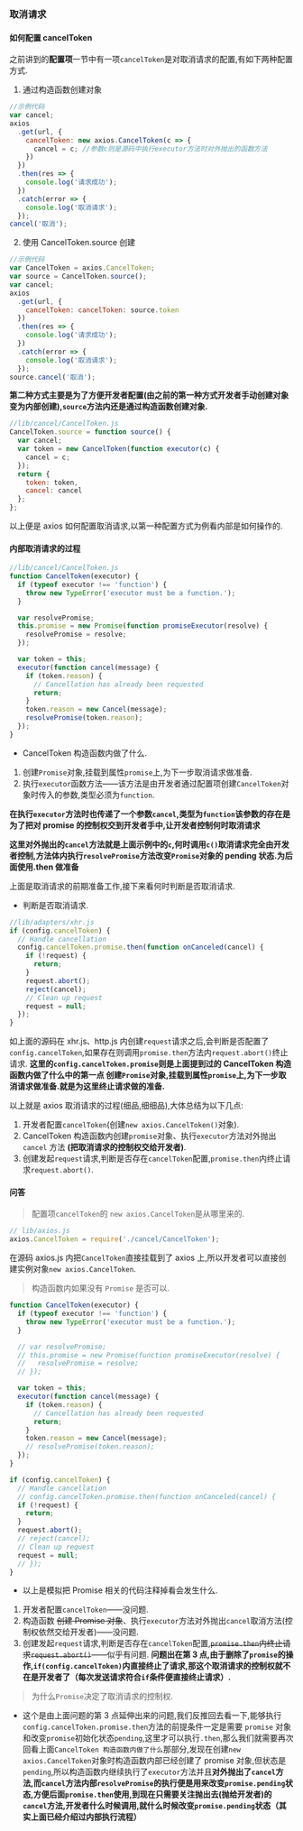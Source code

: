 ### 取消请求
#### 如何配置 cancelToken

之前讲到的**配置项**一节中有一项`cancelToken`是对取消请求的配置,有如下两种配置方式.

1. 通过构造函数创建对象

```javascript
//示例代码
var cancel;
axios
  .get(url, {
    cancelToken: new axios.CancelToken(c => {
      cancel = c; //参数c则是源码中执行executor方法时对外抛出的函数方法
    })
  })
  .then(res => {
    console.log('请求成功');
  })
  .catch(error => {
    console.log('取消请求');
  });
cancel('取消');
```

2. 使用 CancelToken.source 创建

```javascript
//示例代码
var CancelToken = axios.CancelToken;
var source = CancelToken.source();
var cancel;
axios
  .get(url, {
    cancelToken: cancelToken: source.token
  })
  .then(res => {
    console.log('请求成功');
  })
  .catch(error => {
    console.log('取消请求');
  });
source.cancel('取消');
```

**第二种方式主要是为了方便开发者配置(由之前的第一种方式开发者手动创建对象变为内部创建),`source`方法内还是通过构造函数创建对象.**

```javascript
//lib/cancel/CancelToken.js
CancelToken.source = function source() {
  var cancel;
  var token = new CancelToken(function executor(c) {
    cancel = c;
  });
  return {
    token: token,
    cancel: cancel
  };
};
```

以上便是 axios 如何配置取消请求,以第一种配置方式为例看内部是如何操作的.

#### 内部取消请求的过程

```javascript
//lib/cancel/CancelToken.js
function CancelToken(executor) {
  if (typeof executor !== 'function') {
    throw new TypeError('executor must be a function.');
  }

  var resolvePromise;
  this.promise = new Promise(function promiseExecutor(resolve) {
    resolvePromise = resolve;
  });

  var token = this;
  executor(function cancel(message) {
    if (token.reason) {
      // Cancellation has already been requested
      return;
    }
    token.reason = new Cancel(message);
    resolvePromise(token.reason);
  });
}
```

- CancelToken 构造函数内做了什么.

1. 创建`Promise`对象,挂载到属性`promise`上,为下一步取消请求做准备.
2. 执行`executor`函数方法——该方法是由开发者通过配置项创建`CancelToken`对象时传入的参数,类型必须为`function`.

**在执行`executor`方法时也传递了一个参数`cancel`,类型为`function`该参数的存在是为了把对 promise 的控制权交到开发者手中,让开发者控制何时取消请求**

**这里对外抛出的`cancel`方法就是上面示例中的`c`,何时调用`c()`取消请求完全由开发者控制,方法体内执行`resolvePromise`方法改变`Promise`对象的 pending 状态.为后面使用.then 做准备**

上面是取消请求的前期准备工作,接下来看何时判断是否取消请求.

- 判断是否取消请求.

```javascript
//lib/adapters/xhr.js
if (config.cancelToken) {
  // Handle cancellation
  config.cancelToken.promise.then(function onCanceled(cancel) {
    if (!request) {
      return;
    }
    request.abort();
    reject(cancel);
    // Clean up request
    request = null;
  });
}
```

如上面的源码在 xhr.js、http.js 内创建`request`请求之后,会判断是否配置了`config.cancelToken`,如果存在则调用`promise.then`方法内`request.abort()`终止请求.
**这里的`config.cancelToken.promise`则是上面提到过的 CancelToken 构造函数内做了什么中的第一点 创建`Promise`对象,挂载到属性`promise`上,为下一步取消请求做准备.就是为这里终止请求做的准备.**

以上就是 axios 取消请求的过程(细品,细细品),大体总结为以下几点:

1. 开发者配置`cancelToken`(创建`new axios.CancelToken()`对象).
2. CancelToken 构造函数内创建`promise`对象、执行`executor`方法对外抛出 `cancel` 方法 **(把取消请求的控制权交给开发者)**.
3. 创建发起`request`请求,判断是否存在`cancelToken`配置,`promise.then`内终止请求`request.abort()`.

#### 问答

> 配置项`cancelToken`的 `new axios.CancelToken`是从哪里来的.

```javascript
// lib/axios.js
axios.CancelToken = require('./cancel/CancelToken');
```

在源码 axios.js 内把`CancelToken`直接挂载到了 axios 上,所以开发者可以直接创建实例对象`new axios.CancelToken`.

> 构造函数内如果没有 `Promise` 是否可以.

```javascript
function CancelToken(executor) {
  if (typeof executor !== 'function') {
    throw new TypeError('executor must be a function.');
  }

  // var resolvePromise;
  // this.promise = new Promise(function promiseExecutor(resolve) {
  //   resolvePromise = resolve;
  // });

  var token = this;
  executor(function cancel(message) {
    if (token.reason) {
      // Cancellation has already been requested
      return;
    }
    token.reason = new Cancel(message);
    // resolvePromise(token.reason);
  });
}
```

```javascript
if (config.cancelToken) {
  // Handle cancellation
  // config.cancelToken.promise.then(function onCanceled(cancel) {
  if (!request) {
    return;
  }
  request.abort();
  // reject(cancel);
  // Clean up request
  request = null;
  // });
}
```

- 以上是模拟把 Promise 相关的代码注释掉看会发生什么.

1. 开发者配置`cancelToken`——没问题.
2. 构造函数 ~~创建 Promise 对象~~、执行`executor`方法对外抛出`cancel`取消方法(控制权依然交给开发者)——没问题.
3. 创建发起`request`请求,判断是否存在`cancelToken`配置,~~`promise.then`内终止请求`request.abort()`~~——似乎有问题.
   **问题出在第 3 点,由于删除了`promise`的操作,`if(config.cancelToken)`内直接终止了请求,那这个取消请求的控制权就不在是开发者了（每次发送请求符合`if`条件便直接终止请求）.**

> 为什么`Promise`决定了取消请求的控制权.

- 这个是由上面问题的第 3 点延伸出来的问题,我们反推回去看一下,能够执行`config.cancelToken.promise.then`方法的前提条件一定是需要 `promise` 对象和改变`promise`初始化状态`pending`,这里才可以执行`.then`,那么我们就需要再次回看上面`CancelToken 构造函数内做了什么`那部分,发现在创建`new axios.CancelToken`对象时构造函数内部已经创建了 promise 对象,但状态是`pending`,所以构造函数内继续执行了`executor`方法并且**对外抛出了`cancel`方法,而`cancel`方法内部`resolvePromise`的执行便是用来改变`promise.pending`状态,方便后面`promise.then`使用,到现在只需要关注抛出去(抛给开发者)的`cancel`方法,开发者什么时候调用,就什么时候改变`promise.pending`状态（其实上面已经介绍过内部执行流程）**
